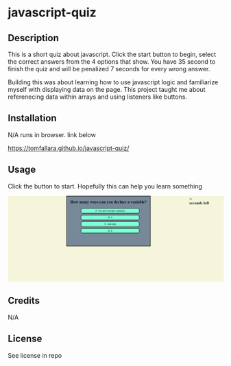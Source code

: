 # javascript-quiz

## Description

This is a short quiz about javascript. Click the start button to begin, select the correct answers from the 4 options that show. You have 35 second to finish the quiz and will be penalized 7 seconds for every wrong answer.

Building this was about learning how to use javascript logic and familiarize myself with displaying data on the page. This project taught me about referenecing data within arrays and using listeners like buttons.


## Installation

N/A runs in browser. link below

https://tomfallara.github.io/javascript-quiz/

## Usage

Click the button to start. Hopefully this can help you learn something

![](assests/img/Javascript%20quiz.png)

## Credits

N/A

## License

See license in repo